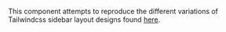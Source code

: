 This component attempts to reproduce the different variations of Tailwindcss sidebar layout designs found [here](https://tailwindui.com/components/application-ui/application-shells/sidebar).
